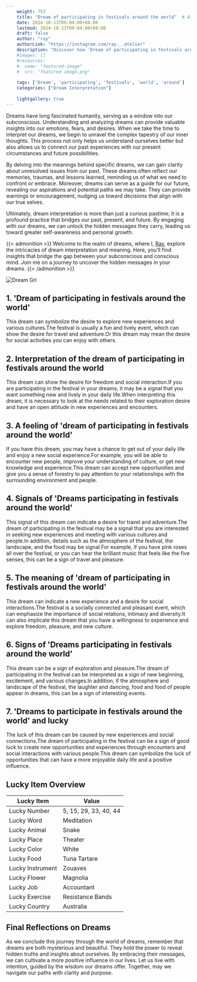 ```yaml
---
    weight: 753
    title: "Dream of participating in festivals around the world"  # Assuming 'title' column exists
    date: 2024-10-13T09:04:00+08:00
    lastmod: 2024-10-13T09:04:00+08:00
    draft: false
    author: "ray"
    authorLink: "https://instagram.com/ray._.atelier"
    description: "Discover how 'Dream of participating in festivals around the world' can interpret your future and uncover its significant meanings in your life."
    #images: []
    #resources:
    #- name: "featured-image"
    #  src: "featured-image.png"
    
    tags: ['Dream', 'participating', 'festivals', 'world', 'around']
    categories: ["Dream Interpretation"]
    
    lightgallery: true
---
```

    
Dreams have long fascinated humanity, serving as a window into our subconscious. Understanding and analyzing dreams can provide valuable insights into our emotions, fears, and desires. When we take the time to interpret our dreams, we begin to unravel the complex tapestry of our inner thoughts. This process not only helps us understand ourselves better but also allows us to connect our past experiences with our present circumstances and future possibilities.

By delving into the meanings behind specific dreams, we can gain clarity about unresolved issues from our past. These dreams often reflect our memories, traumas, and lessons learned, reminding us of what we need to confront or embrace. Moreover, dreams can serve as a guide for our future, revealing our aspirations and potential paths we may take. They can provide warnings or encouragement, nudging us toward decisions that align with our true selves.

Ultimately, dream interpretation is more than just a curious pastime; it is a profound practice that bridges our past, present, and future. By engaging with our dreams, we can unlock the hidden messages they carry, leading us toward greater self-awareness and personal growth.

{{< admonition >}}
Welcome to the realm of dreams, where I, [Ray](https://instagram.com/ray._.atelier), explore the intricacies of dream interpretation and meaning. Here, you’ll find insights that bridge the gap between your subconscious and conscious mind. Join me on a journey to uncover the hidden messages in your dreams.
{{< /admonition >}}

![Dream Grl](https://cdn.pixabay.com/photo/2017/11/02/03/35/gothic-2910057_1280.jpg "Dream Grl")

## 1. 'Dream of participating in festivals around the world'
This dream can symbolize the desire to explore new experiences and various cultures.The festival is usually a fun and lively event, which can show the desire for travel and adventure.Or this dream may mean the desire for social activities you can enjoy with others.

## 2. Interpretation of the dream of participating in festivals around the world
This dream can show the desire for freedom and social interaction.If you are participating in the festival in your dreams, it may be a signal that you want something new and lively in your daily life.When interpreting this dream, it is necessary to look at the needs related to their exploration desire and have an open attitude in new experiences and encounters.

## 3. A feeling of 'dream of participating in festivals around the world'
If you have this dream, you may have a chance to get out of your daily life and enjoy a new social experience.For example, you will be able to encounter new people, improve your understanding of culture, or get new knowledge and experience.This dream can accept new opportunities and give you a sense of forestry to pay attention to your relationships with the surrounding environment and people.

## 4. Signals of 'Dreams participating in festivals around the world'
This signal of this dream can indicate a desire for travel and adventure.The dream of participating in the festival may be a signal that you are interested in seeking new experiences and meeting with various cultures and people.In addition, details such as the atmosphere of the festival, the landscape, and the food may be signal.For example, if you have pink roses all over the festival, or you can hear the brilliant music that feels like the five senses, this can be a sign of travel and pleasure.

## 5. The meaning of 'dream of participating in festivals around the world'
This dream can indicate a new experience and a desire for social interactions.The festival is a socially connected and pleasant event, which can emphasize the importance of social relations, intimacy and diversity.It can also implicate this dream that you have a willingness to experience and explore freedom, pleasure, and new culture.

## 6. Signs of 'Dreams participating in festivals around the world'
This dream can be a sign of exploration and pleasure.The dream of participating in the festival can be interpreted as a sign of new beginning, excitement, and various changes.In addition, if the atmosphere and landscape of the festival, the laughter and dancing, food and food of people appear in dreams, this can be a sign of interesting events.

## 7. 'Dreams to participate in festivals around the world' and lucky
The luck of this dream can be caused by new experiences and social connections.The dream of participating in the festival can be a sign of good luck to create new opportunities and experiences through encounters and social interactions with various people.This dream can symbolize the luck of opportunities that can have a more enjoyable daily life and a positive influence.

## Lucky Item Overview
| Lucky Item          | Value              |
|---------------|--------------------|
| Lucky Number        | 5, 15, 29, 33, 40, 44  |
| Lucky Word          | Meditation |
| Lucky Animal        | Snake |
| Lucky Place         | Theater     |
| Lucky Color         | White     |
| Lucky Food          | Tuna Tartare      |
| Lucky Instrument    | Zouaves |
| Lucky Flower        | Magnolia    |
| Lucky Job           | Accountant       |
| Lucky Exercise      | Resistance Bands  |
| Lucky Country       | Australia    |


##  Final Reflections on Dreams

As we conclude this journey through the world of dreams, remember that dreams are both mysterious and beautiful. They hold the power to reveal hidden truths and insights about ourselves. By embracing their messages, we can cultivate a more positive influence in our lives. Let us live with intention, guided by the wisdom our dreams offer. Together, may we navigate our paths with clarity and purpose.
